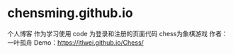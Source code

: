 # chensming.github.io
个人博客
作为学习使用
     code 为登录和注册的页面代码
     chess为象棋游戏 作者：一叶孤舟 Demo：https://itlwei.github.io/Chess/

